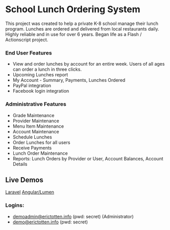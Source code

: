School Lunch Ordering System
============================

This project was created to help a private K-8 school manage their lunch program.  Lunches are ordered and delivered from local restaurants daily. Highly reliable and in use for over 6 years. Began life as a Flash / Actionscript project.

### End User Features
* View and order lunches by account for an entire week.  Users of all ages can order a lunch in three clicks.
* Upcoming Lunches report
* My Account - Summary, Payments, Lunches Ordered
* PayPal integration
* Facebook login integration

### Administrative Features
* Grade Maintenance
* Provider Maintenance
* Menu Item Maintenance
* Account Maintenance
* Schedule Lunches
* Order Lunches for all users
* Receive Payments
* Lunch Order Maintenance
* Reports: Lunch Orders by Provider or User, Account Balances, Account Details

## Live Demos
[Laravel](https://lod.erictotten.info/)
[Angular/Lumen](https://lod-m.erictotten.info/)

### Logins:
* demoadmin@erictotten.info (pwd: secret) (Administrator)
* demo@erictotten.info (pwd: secret)

